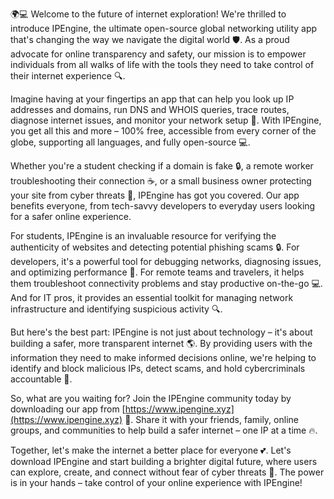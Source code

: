 🌍💻 Welcome to the future of internet exploration! We're thrilled to introduce IPEngine, the ultimate open-source global networking utility app that's changing the way we navigate the digital world 🛡️. As a proud advocate for online transparency and safety, our mission is to empower individuals from all walks of life with the tools they need to take control of their internet experience 🔍.

Imagine having at your fingertips an app that can help you look up IP addresses and domains, run DNS and WHOIS queries, trace routes, diagnose internet issues, and monitor your network setup 📡. With IPEngine, you get all this and more – 100% free, accessible from every corner of the globe, supporting all languages, and fully open-source 💻.

Whether you're a student checking if a domain is fake 🔒, a remote worker troubleshooting their connection ☕️, or a small business owner protecting your site from cyber threats 🚀, IPEngine has got you covered. Our app benefits everyone, from tech-savvy developers to everyday users looking for a safer online experience.

For students, IPEngine is an invaluable resource for verifying the authenticity of websites and detecting potential phishing scams 🔒. For developers, it's a powerful tool for debugging networks, diagnosing issues, and optimizing performance 🚀. For remote teams and travelers, it helps them troubleshoot connectivity problems and stay productive on-the-go 💻. And for IT pros, it provides an essential toolkit for managing network infrastructure and identifying suspicious activity 🔍.

But here's the best part: IPEngine is not just about technology – it's about building a safer, more transparent internet 🌎. By providing users with the information they need to make informed decisions online, we're helping to identify and block malicious IPs, detect scams, and hold cybercriminals accountable 💪.

So, what are you waiting for? Join the IPEngine community today by downloading our app from [https://www.ipengine.xyz](https://www.ipengine.xyz) 📲. Share it with your friends, family, online groups, and communities to help build a safer internet – one IP at a time 🔥.

Together, let's make the internet a better place for everyone 💕. Let's download IPEngine and start building a brighter digital future, where users can explore, create, and connect without fear of cyber threats 🌟. The power is in your hands – take control of your online experience with IPEngine!